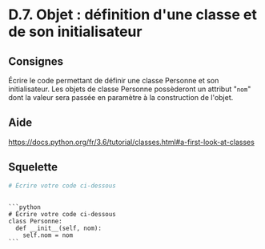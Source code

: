 # D.7. Objet : définition d'une classe et de son initialisateur

## Consignes

Écrire le code permettant de définir une classe Personne et son initialisateur. Les objets de classe Personne possèderont un attribut "`nom`" dont la valeur sera passée en paramètre à la construction de l'objet.

## Aide

https://docs.python.org/fr/3.6/tutorial/classes.html#a-first-look-at-classes

## Squelette

```python
# Écrire votre code ci-dessous
```

````{dropdown} Proposition de solution

```python
# Écrire votre code ci-dessous
class Personne:
  def __init__(self, nom):
    self.nom = nom
```
````
